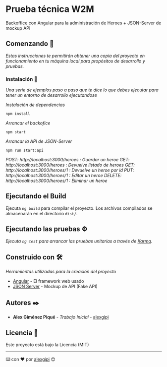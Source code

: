 # Prueba técnica W2M

Backoffice con Angular para la administración de Heroes + JSON-Server de mockup API

## Comenzando 🚀

_Estas instrucciones te permitirán obtener una copia del proyecto en funcionamiento en tu máquina local para propósitos de desarrollo y pruebas._

### Instalación 🔧

_Una serie de ejemplos paso a paso que te dice lo que debes ejecutar para tener un entorno de desarrollo ejecutandose_

_Instalación de dependencias_

```
npm install
```

_Arrancar el backofice_

```
npm start
```

_Arrancar la API de JSON-Server_

```
npm run start:api
```

_POST: http://localhost:3000/heroes : Guardar un heroe_
_GET: http://localhost:3000/heroes : Devuelve listado de heroes_
_GET: http://localhost:3000/heroes/1 : Devuelve un heroe por id_
_PUT: http://localhost:3000/heroes/1 : Editar un heroe_
_DELETE: http://localhost:3000/heroes/1 : Eliminar un heroe_

## Ejecutando el Build

Ejecuta `ng build` para compilar el proyecto. Los archivos compilados se almacenarán en el directorio `dist/`.

## Ejecutando las pruebas ⚙️

_Ejecuta `ng test` para arrancar las pruebas unitarias a través de [Karma](https://karma-runner.github.io)._


## Construido con 🛠️

_Herramientas utilizadas para la creación del proyecto_
* [Angular](http://www.dropwizard.io/1.0.2/docs/) - El framework web usado
* [JSON Server](https://github.com/typicode/json-server) - Mockup de API (Fake API)


## Autores ✒️

* **Alex Giménez Piqué** - *Trabajo Inicial* - [alexgipi](https://github.com/alexgipi)

## Licencia 📄

Este proyecto está bajo la Licencia (MIT)

---
⌨️ con ❤️ por [alexgipi](https://github.com/alexgipi) 😊
